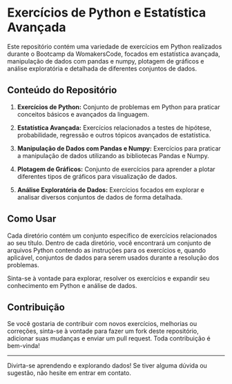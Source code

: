 # Exercícios de Python e Estatística Avançada

Este repositório contém uma variedade de exercícios em Python realizados durante o Bootcamp da WomakersCode, focados em estatística avançada, manipulação de dados com pandas e numpy, plotagem de gráficos e análise exploratória e detalhada de diferentes conjuntos de dados.

## Conteúdo do Repositório

1. **Exercícios de Python:** Conjunto de problemas em Python para praticar conceitos básicos e avançados da linguagem.

2. **Estatística Avançada:** Exercícios relacionados a testes de hipótese, probabilidade, regressão e outros tópicos avançados de estatística.

3. **Manipulação de Dados com Pandas e Numpy:** Exercícios para praticar a manipulação de dados utilizando as bibliotecas Pandas e Numpy.

4. **Plotagem de Gráficos:** Conjunto de exercícios para aprender a plotar diferentes tipos de gráficos para visualização de dados.

5. **Análise Exploratória de Dados:** Exercícios focados em explorar e analisar diversos conjuntos de dados de forma detalhada.

## Como Usar

Cada diretório contém um conjunto específico de exercícios relacionados ao seu título. Dentro de cada diretório, você encontrará um conjunto de arquivos Python contendo as instruções para os exercícios e, quando aplicável, conjuntos de dados para serem usados durante a resolução dos problemas.

Sinta-se à vontade para explorar, resolver os exercícios e expandir seu conhecimento em Python e análise de dados.

## Contribuição

Se você gostaria de contribuir com novos exercícios, melhorias ou correções, sinta-se à vontade para fazer um fork deste repositório, adicionar suas mudanças e enviar um pull request. Toda contribuição é bem-vinda!


---

Divirta-se aprendendo e explorando dados! Se tiver alguma dúvida ou sugestão, não hesite em entrar em contato.
